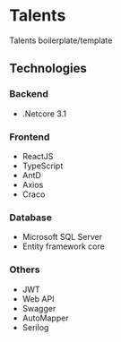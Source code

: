 # Talents
 Talents boilerplate/template

## Technologies
### Backend
- .Netcore 3.1
### Frontend
- ReactJS
- TypeScript
- AntD
- Axios
- Craco
### Database
- Microsoft SQL Server
- Entity framework core
### Others
- JWT
- Web API
- Swagger
- AutoMapper
- Serilog
